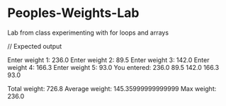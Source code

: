 # Peoples-Weights-Lab
Lab from class experimenting with for loops and arrays

// Expected output


Enter weight 1:
236.0
Enter weight 2:
89.5
Enter weight 3:
142.0
Enter weight 4:
166.3
Enter weight 5:
93.0
You entered: 236.0 89.5 142.0 166.3 93.0

Total weight: 726.8
Average weight: 145.35999999999999
Max weight: 236.0
